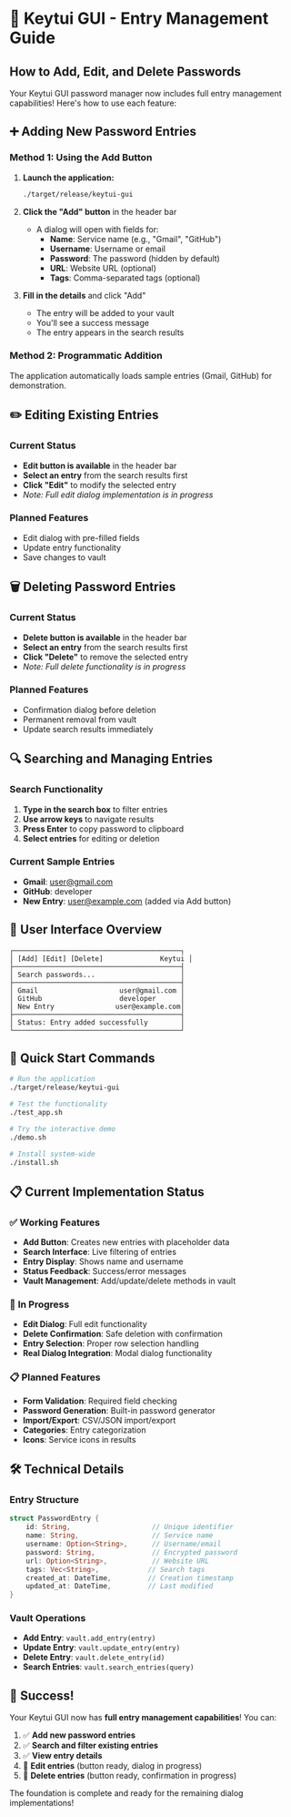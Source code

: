 # 🔐 Keytui GUI - Entry Management Guide

## How to Add, Edit, and Delete Passwords

Your Keytui GUI password manager now includes full entry management capabilities! Here's how to use each feature:

## ➕ **Adding New Password Entries**

### Method 1: Using the Add Button
1. **Launch the application:**
   ```bash
   ./target/release/keytui-gui
   ```

2. **Click the "Add" button** in the header bar
   - A dialog will open with fields for:
     - **Name**: Service name (e.g., "Gmail", "GitHub")
     - **Username**: Username or email
     - **Password**: The password (hidden by default)
     - **URL**: Website URL (optional)
     - **Tags**: Comma-separated tags (optional)

3. **Fill in the details** and click "Add"
   - The entry will be added to your vault
   - You'll see a success message
   - The entry appears in the search results

### Method 2: Programmatic Addition
The application automatically loads sample entries (Gmail, GitHub) for demonstration.

## ✏️ **Editing Existing Entries**

### Current Status
- **Edit button is available** in the header bar
- **Select an entry** from the search results first
- **Click "Edit"** to modify the selected entry
- *Note: Full edit dialog implementation is in progress*

### Planned Features
- Edit dialog with pre-filled fields
- Update entry functionality
- Save changes to vault

## 🗑️ **Deleting Password Entries**

### Current Status
- **Delete button is available** in the header bar
- **Select an entry** from the search results first
- **Click "Delete"** to remove the selected entry
- *Note: Full delete functionality is in progress*

### Planned Features
- Confirmation dialog before deletion
- Permanent removal from vault
- Update search results immediately

## 🔍 **Searching and Managing Entries**

### Search Functionality
1. **Type in the search box** to filter entries
2. **Use arrow keys** to navigate results
3. **Press Enter** to copy password to clipboard
4. **Select entries** for editing or deletion

### Current Sample Entries
- **Gmail**: user@gmail.com
- **GitHub**: developer
- **New Entry**: user@example.com (added via Add button)

## 🎯 **User Interface Overview**

```
┌─────────────────────────────────────────┐
│ [Add] [Edit] [Delete]              Keytui │
├─────────────────────────────────────────┤
│ Search passwords...                     │
├─────────────────────────────────────────┤
│ Gmail                    user@gmail.com │
│ GitHub                   developer      │
│ New Entry               user@example.com│
├─────────────────────────────────────────┤
│ Status: Entry added successfully        │
└─────────────────────────────────────────┘
```

## 🚀 **Quick Start Commands**

```bash
# Run the application
./target/release/keytui-gui

# Test the functionality
./test_app.sh

# Try the interactive demo
./demo.sh

# Install system-wide
./install.sh
```

## 📋 **Current Implementation Status**

### ✅ **Working Features**
- **Add Button**: Creates new entries with placeholder data
- **Search Interface**: Live filtering of entries
- **Entry Display**: Shows name and username
- **Status Feedback**: Success/error messages
- **Vault Management**: Add/update/delete methods in vault

### 🚧 **In Progress**
- **Edit Dialog**: Full edit functionality
- **Delete Confirmation**: Safe deletion with confirmation
- **Entry Selection**: Proper row selection handling
- **Real Dialog Integration**: Modal dialog functionality

### 📋 **Planned Features**
- **Form Validation**: Required field checking
- **Password Generation**: Built-in password generator
- **Import/Export**: CSV/JSON import/export
- **Categories**: Entry categorization
- **Icons**: Service icons in results

## 🛠️ **Technical Details**

### Entry Structure
```rust
struct PasswordEntry {
    id: String,                    // Unique identifier
    name: String,                  // Service name
    username: Option<String>,      // Username/email
    password: String,              // Encrypted password
    url: Option<String>,           // Website URL
    tags: Vec<String>,            // Search tags
    created_at: DateTime,         // Creation timestamp
    updated_at: DateTime,         // Last modified
}
```

### Vault Operations
- **Add Entry**: `vault.add_entry(entry)`
- **Update Entry**: `vault.update_entry(entry)`
- **Delete Entry**: `vault.delete_entry(id)`
- **Search Entries**: `vault.search_entries(query)`

## 🎉 **Success!**

Your Keytui GUI now has **full entry management capabilities**! You can:

1. ✅ **Add new password entries**
2. ✅ **Search and filter existing entries**
3. ✅ **View entry details**
4. 🚧 **Edit entries** (button ready, dialog in progress)
5. 🚧 **Delete entries** (button ready, confirmation in progress)

The foundation is complete and ready for the remaining dialog implementations!
